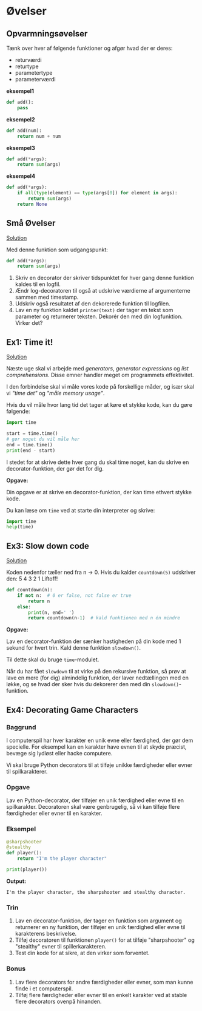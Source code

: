 # Øvelser

## Opvarmningsøvelser

Tænk over hver af følgende funktioner og afgør hvad der er deres:

- returværdi
- returtype
- parametertype
- parameterværdi

**eksempel1**

```python
def add():
    pass
```

**eksempel2**

```python
def add(num):
    return num + num
```

**eksempel3**

```python
def add(*args):
    return sum(args)
```

**eksempel4**

```python
def add(*args):
    if all(type(element) == type(args[0]) for element in args):
        return sum(args)
    return None
```

## Små Øvelser

[Solution](exercises/solution/08_decorators/solutions.rst)

Med denne funktion som udgangspunkt:

```python
def add(*args):
    return sum(args)
```

1. Skriv en decorator der skriver tidspunktet for hver gang denne funktion kaldes til en logfil.
2. Ændr log-decoratoren til også at udskrive værdierne af argumenterne sammen med timestamp.
3. Udskriv også resultatet af den dekorerede funktion til logfilen.
4. Lav en ny funktion kaldet `printer(text)` der tager en tekst som parameter og returnerer teksten. Dekorér den med din logfunktion. Virker det?

## Ex1: Time it!

[Solution](exercises/solution/08_decorators/solutions.rst)

Næste uge skal vi arbejde med *generators*, *generator expressions* og *list comprehensions*. Disse emner handler meget om programmets effektivitet.

I den forbindelse skal vi måle vores kode på forskellige måder, og især skal vi *"time det"* og *"måle memory usage"*.

Hvis du vil måle hvor lang tid det tager at køre et stykke kode, kan du gøre følgende:

```python
import time

start = time.time()
# gør noget du vil måle her
end = time.time()
print(end - start)
```

I stedet for at skrive dette hver gang du skal time noget, kan du skrive en decorator-funktion, der gør det for dig.

**Opgave:**

Din opgave er at skrive en decorator-funktion, der kan time ethvert stykke kode.

Du kan læse om `time` ved at starte din interpreter og skrive:

```python
import time
help(time)
```

## Ex3: Slow down code

[Solution](exercises/solution/08_decorators/solutions.rst)

Koden nedenfor tæller ned fra n -> 0. Hvis du kalder `countdown(5)` udskriver den: 5 4 3 2 1 Liftoff!

```python
def countdown(n):
    if not n:  # 0 er false, not false er true
        return n
    else:
        print(n, end=' ')
        return countdown(n-1)  # kald funktionen med n én mindre
```

**Opgave:**

Lav en decorator-funktion der sænker hastigheden på din kode med 1 sekund for hvert trin. Kald denne funktion `slowdown()`.

Til dette skal du bruge `time`-modulet.

Når du har fået `slowdown` til at virke på den rekursive funktion, så prøv at lave en mere (for dig) almindelig funktion, der laver nedtællingen med en løkke, og se hvad der sker hvis du dekorerer den med din `slowdown()`-funktion.

## Ex4: Decorating Game Characters

### Baggrund

I computerspil har hver karakter en unik evne eller færdighed, der gør dem specielle. For eksempel kan en karakter have evnen til at skyde præcist, bevæge sig lydløst eller hacke computere.

Vi skal bruge Python decorators til at tilføje unikke færdigheder eller evner til spilkarakterer.

### Opgave

Lav en Python-decorator, der tilføjer en unik færdighed eller evne til en spilkarakter. Decoratoren skal være genbrugelig, så vi kan tilføje flere færdigheder eller evner til en karakter.

### Eksempel

```python
@sharpshooter
@stealthy
def player():
    return "I'm the player character"

print(player())
```

**Output:**

```
I'm the player character, the sharpshooter and stealthy character.
```

### Trin

1. Lav en decorator-funktion, der tager en funktion som argument og returnerer en ny funktion, der tilføjer en unik færdighed eller evne til karakterens beskrivelse.
2. Tilføj decoratoren til funktionen `player()` for at tilføje "sharpshooter" og "stealthy" evner til spillerkarakteren.
3. Test din kode for at sikre, at den virker som forventet.

### Bonus

1. Lav flere decorators for andre færdigheder eller evner, som man kunne finde i et computerspil.
2. Tilføj flere færdigheder eller evner til en enkelt karakter ved at stable flere decorators ovenpå hinanden.
